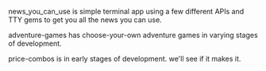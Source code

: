 news_you_can_use is simple terminal app using a few different APIs and TTY gems to get you all the news you can use.

adventure-games has choose-your-own adventure games in varying stages of development.

price-combos is in early stages of development. we'll see if it makes it.
